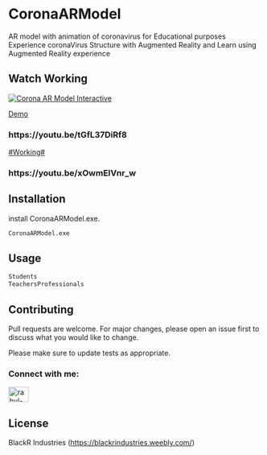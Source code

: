 # CoronaARModel

AR model with animation of coronavirus for Educational purposes
Experience coronaVirus Structure with Augmented Reality and Learn using Augmented Reality experience

## Watch Working
 [![Corona AR Model Interactive ](http://img.youtube.com/vi/tGfL37DiRf8/hqdefault.jpg)](https://www.youtube.com/watch?v=tGfL37DiRf8)
  
<a href="https://youtu.be/tGfL37DiRf8">Demo</a>
<h3>https://youtu.be/tGfL37DiRf8</h3>
<a href ="https://youtu.be/xOwmEIVnr_w">#Working# </a>
<h3>https://youtu.be/xOwmEIVnr_w</h3>

## Installation

install CoronaARModel.exe.

```bash
CoronaARModel.exe
```

## Usage

```python
Students
TeachersProfessionals
```

## Contributing
Pull requests are welcome. For major changes, please open an issue first to discuss what you would like to change.

Please make sure to update tests as appropriate.

<h3 align="left">Connect with me:</h3>
<p align="left">
<a href="https://linkedin.com/in/rahul-sainy" target="blank"><img align="center" src="https://raw.githubusercontent.com/rahuldkjain/github-profile-readme-generator/master/src/images/icons/Social/linked-in-alt.svg" alt="rahul-sainy" height="30" width="40" /></a>
</p>

## License
BlackR Industries (https://blackrindustries.weebly.com/)

